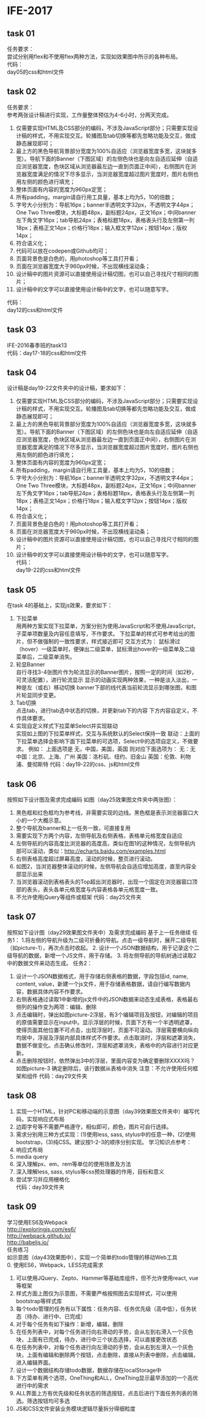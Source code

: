 IFE-2017
=============

## task 01  
任务要求：   
尝试分别用flex和不使用flex两种方法，实现如效果图中所示的各种布局。  
代码：  
day05的css和html文件  


## task 02  
任务要求：  
参考两张设计稿进行实现，工作量整体预估为4-6小时，分两天完成。  
1. 仅需要实现HTML及CSS部分的编码，不涉及JavaScript部分；只需要实现设计稿的样式，不用实现交互。轮播图及tab切换等都先忽略功能及交互，做成静态展现即可；  
2. 最上方的黑色导航背景部分宽度为100%自适应（浏览器宽度多宽，这块就多宽）。导航下面的Banner（下图区域）的左侧色块也是向左自适应延伸（自适应浏览器宽度，色块区域从浏览器最左边一直到页面正中间），右侧图片在浏览器宽度满足的情况下尽多显示，当浏览器宽度超过图片宽度时，图片右侧也用左侧的颜色进行填充；
3. 整体页面有内容的宽度为960px定宽；  
4. 所有padding，margin请自行用工具量，基本上均为5，10的倍数；  
5. 字号大小分别为：导航16px；banner半透明文字32px，不透明文字44px；One Two Three模块，大标题48px，副标题24px，正文16px；中间banner左下角文字16px；tab导航24px；表格标题18px，表格表头行及左侧第一列18px；表格正文14px；价格行18px；输入框文字12px；按钮14px；版权14px；  
6. 符合语义化；  
7. 代码可以放在codepen或Github均可；  
8. 页面背景色是白色的，用photoshop等工具打开看；  
9. 页面在浏览器宽度大于960px时候，不出现横线滚动条；  
10. 设计稿中的图片资源可以直接使用设计稿切图，也可以自己寻找尺寸相同的图片；  
11. 设计稿中的文字可以直接使用设计稿中的文字，也可以随意写字。  
  
代码：  
day12的css和html文件  


## task 03   
IFE-2016春季班的task13    
代码：day17-18的css和html文件  


## task 04  
设计稿是day19-22文件夹中的设计稿，要求如下：  
1. 仅需要实现HTML及CSS部分的编码，不涉及JavaScript部分；只需要实现设计稿的样式，不用实现交互。轮播图及tab切换等都先忽略功能及交互，做成静态展现即可；  
2. 最上方的黑色导航背景部分宽度为100%自适应（浏览器宽度多宽，这块就多宽）。导航下面的Banner（下图区域）的左侧色块也是向左自适应延伸（自适应浏览器宽度，色块区域从浏览器最左边一直到页面正中间），右侧图片在浏览器宽度满足的情况下尽多显示，当浏览器宽度超过图片宽度时，图片右侧也用左侧的颜色进行填充；
3. 整体页面有内容的宽度为960px定宽；  
4. 所有padding，margin请自行用工具量，基本上均为5，10的倍数；  
5. 字号大小分别为：导航16px；banner半透明文字32px，不透明文字44px；One Two Three模块，大标题48px，副标题24px，正文16px；中间banner左下角文字16px；tab导航24px；表格标题18px，表格表头行及左侧第一列18px；表格正文14px；价格行18px；输入框文字12px；按钮14px；版权14px；  
6. 符合语义化；  
8. 页面背景色是白色的！用photoshop等工具打开看；  
9. 页面在浏览器宽度大于960px时候，不出现横线滚动条；  
10. 设计稿中的图片资源可以直接使用设计稿切图，也可以自己寻找尺寸相同的图片；  
11. 设计稿中的文字可以直接使用设计稿中的文字，也可以随意写字。  
代码：  
day19-22的css和html文件  

## task 05  
在task 4的基础上，实现js效果，要求如下：  
1. 下拉菜单  
用两种方案实现下拉菜单，方案分别为使用JavaScript和不使用JavaScript，子菜单项数量及内容任意填写，不作要求。
下拉菜单的样式可参考给出的图片，但不做强制的一致性要求，样式接近即可
交互方式为：
鼠标滑过（hover）一级菜单时，便弹出二级菜单，鼠标滑出hover的一级菜单及二级菜单后，二级菜单消失。
2. 轮显Banner  
自行寻找3-4张图片作为轮流显示的Banner图片，按照一定的时间（如2秒，可灵活配置），进行轮流显示
显示的动画实现两种效果，一种是淡入淡出，一种是左（或右）移动切换
banner下部的线代表当前轮流显示到哪张图，和图片轮显同步变更。
3. Tab切换  
点击tab，进行tab选中状态的切换，并更新tab下的内容
下方内容自定义，不作具体要求。
4. 实现自定义样式下拉菜单Select并实现联动  
实现如上图的下拉菜单样式，交互与系统默认的Select保持一致
联动：上面的下拉菜单选择会影响下面下拉菜单的可选项，Select中的选项自定义，不做要求。
例如：
上面选项是 无，中国，美国，英国
则对应下面选项为：
无：无
中国：北京、上海、广州
美国：洛杉矶、纽约、旧金山
英国：伦敦、利物浦、曼彻斯特
代码：day19-22的css、js和html文件

## task 06
按照如下设计图及需求完成编码
如图（day25效果图文件夹中两张图）：
1. 黑色框和红色框均为参考线，非需要实现的边线。黑色框是表示浏览器窗口大小的一个大概示意。
2. 整个导航及banner和上一任务一致，可直接复用
3. 需要实现下方两个内容，左侧导航及右侧表格，表格单元格宽度自适应
4. 左侧导航的内容高度比浏览器的高度高，类似在图1的这种情况，左侧导航内部可以滚动，类似：http://echarts.baidu.com/examples.html
5. 右侧表格高度超过屏幕高度，滚动的时候，整页进行滚动。
6. 如图2，当浏览器整体滚动的时候，左侧导航会自适应增加高度，直至内容全部显示出来
7. 当浏览器滚动到表格表头的Top超出浏览器时，出现一个固定在浏览器窗口顶部的表头，表头各单元格宽度与内容表格各单元格宽度一致。
8. 不允许使用jQuery等组件或框架
代码：day25文件夹

## task 07
按照如下设计图（day29效果图文件夹中）及需求完成编码
基于上一任务继续
任务1：
1.将左侧的导航升级为二级可折叠的导航。点击一级导航时，展开二级导航（如picture-1），再次点击时收起。
2. 设计一个JSON数据结构，用于记录这个二级导航的数据，新增一个JS文件，用于存储。
3. 将左侧导航的导航树通过读取2中的数据文件来动态生成。
任务2：
1. 设计一个JSON数据格式，用于存储右侧表格的数据，字段包括id, name, content, value，新建一个js文件，用于存储表格数据，请自行编写数据内容，数据具体内容不作要求。
2. 右侧表格通过读取1中新增的js文件中的JSON数据来动态生成表格，表格最右侧列的操作变为两项：编辑、删除
3. 点击编辑时，弹出如图picture-2浮层，有3个编辑项目及按钮，对编辑的项目的原值需要显示在input中。显示浮层的时候，页面下方有一个半透明遮罩，使得页面其他位置不可点击，出现浮层时，页面不可滚动。浮层需要横向纵向均居中，浮层及浮层内部具体样式不作要求。点击取消时，浮层和遮罩消失，数据不做变化。点击确认修改时，浮层和遮罩消失，表格中的内容进行对应更新。
4. 点击删除按钮时，依然弹出3中的浮层，里面内容变为确定要删除XXXX吗？如图picture-3
确定删除后，该行数据从表格中消失
注意：不允许使用任何框架和组件
代码：day29文件夹

## task 08
1. 实现一个HTML，针对PC和移动端的示意图（day39效果图文件夹中）编写代码，实现响应式布局
2. 边距字号等不需要严格遵守，相似即可，颜色，图片可自行选择。
3. 需求分别用三种方式实现：(1)使用less, sass, stylus中的任意一种，(2)使用bootstrap，(3)纯CSS。建议按1-2-3的顺序分别实现。
学习知识点参考：
1. 响应式布局  
2. media query  
3. 深入理解px、em、rem等单位的使用场景及方法  
4. 深入理解less, sass, stylus等css预处理器的作用，目标和意义  
5. 尝试学习并应用栅格化  
代码：day39文件夹  

## task 09
学习使用ES6及Webpack  
http://exploringjs.com/es6/  
http://webpack.github.io/  
http://babeljs.io/  
任务练习  
如示意图（day43效果图中），实现一个简单的todo管理的移动Web工具  
0. 使用ES6，Webpack，LESS完成需求  
1. 可以使用JQuery、Zepto、Hammer等基础库组件，但不允许使用react, vue等框架  
2. 样式方面上图仅为示意图，不需要严格按照图去实现样式，可以使用bootstrap等样式库  
3. 每个todo管理的任务有以下属性：任务内容、任务优先级（高中低），任务状态（待办、进行中、已完成）  
4. 对于每个任务有如下操作：新增，编辑，删除  
5. 在任务列表中，对每个任务进行向右滑动的手势，会从左到右滑入一个灰色块，上面有已完成，待办，进行中三个状态选择，可以直接更改状态  
6. 在任务列表中，对每个任务进行向左滑动的手势，会从右到左滑入一个灰色块，上面有编辑和删除两个按钮，点击删除，直接从列表中删除，点击编辑，进入编辑界面。  
7. 设计一个数据结构存储todo数据，数据存储在localStorage中  
8. 下方菜单有两个选项，OneThing和ALL，OneThing显示最早添加的一个高优进行中的需求  
9. ALL界面上方有优先级和任务状态的筛选按钮，点击后进行下面任务列表的筛选。筛选按钮均可多选  
10. JS和CSS文件安装业务模块逻辑尽量拆分得细粒度  

